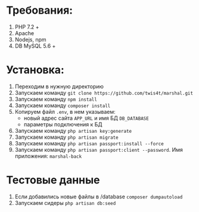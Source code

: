 # Требования:
1. PHP 7.2 + 
2. Apache
3. Nodejs, npm
4. DB MySQL 5.6 +

# Установка:
1. Переходим в нужную директорию
2. Запускаем команду  `git clone https://github.com/twis4t/marshal.git`
3. Запускаем команду `npm install`
4. Запускаем команду `composer install`
5. Копируем файл `.env`, в нем указываем:
	- новый адрес сайта `APP_URL` и имя БД `DB_DATABASE`
    - параметры подключения к БД	
6. Запускаем команду `php artisan key:generate`
7. Запускаем команду `php artisan migrate`
8. Запускаем команду `php artisan passport:install --force`
9. Запускаем команду `php artisan passport:client --password`. Имя приложения: `marshal-back`

# Тестовые данные
1. Если добавились новые файлы в /database `composer dumpautoload`
2. Запускаем сидеры `php artisan db:seed`
